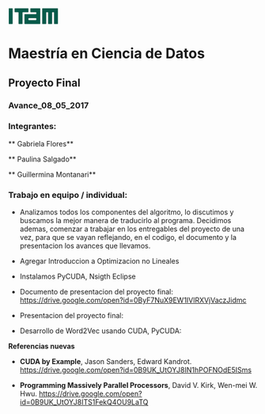 ![](images/logoitam.gif)

# Maestría en Ciencia de Datos

## Proyecto Final

### Avance_08_05_2017

### Integrantes:


** Gabriela Flores**

** Paulina Salgado**

** Guillermina Montanari**

### Trabajo en equipo / individual:

  - Analizamos todos los componentes del algoritmo, lo discutimos y buscamos la mejor manera de traducirlo al programa. Decidimos ademas, comenzar a trabajar en los entregables del proyecto de una vez, para que se vayan reflejando, en el codigo, el documento y la presentacion los avances que llevamos.
  
  - Agregar Introduccion a Optimizacion no Lineales
  
  - Instalamos PyCUDA, Nsigth Eclipse

  - Documento de presentacion del proyecto final: https://drive.google.com/open?id=0ByF7NuX9EW1IVlRXVjVaczJidmc

  - Presentacion del proyecto final:
  
  - Desarrollo de Word2Vec usando CUDA, PyCUDA: 


**Referencias nuevas**

- **CUDA by Example**, Jason Sanders, Edward Kandrot. https://drive.google.com/open?id=0B9UK_UtOYJ8IN1hPOFNOdE5ISms

- **Programming Massively Parallel Processors**, David V. Kirk, Wen-mei W. Hwu. https://drive.google.com/open?id=0B9UK_UtOYJ8ITS1FekQ4OU9LaTQ


